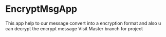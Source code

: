 # EncryptMsgApp
This app help to our message convert into a encryption format and also u can decrypt the encrypt message 
Visit Master branch for project 
